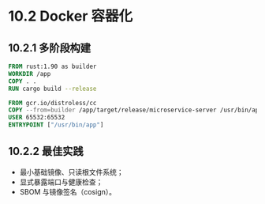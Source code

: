 # 10.2 Docker 容器化

## 10.2.1 多阶段构建

```Dockerfile
FROM rust:1.90 as builder
WORKDIR /app
COPY . .
RUN cargo build --release

FROM gcr.io/distroless/cc
COPY --from=builder /app/target/release/microservice-server /usr/bin/app
USER 65532:65532
ENTRYPOINT ["/usr/bin/app"]
```

## 10.2.2 最佳实践

- 最小基础镜像、只读根文件系统；
- 显式暴露端口与健康检查；
- SBOM 与镜像签名（cosign）。
